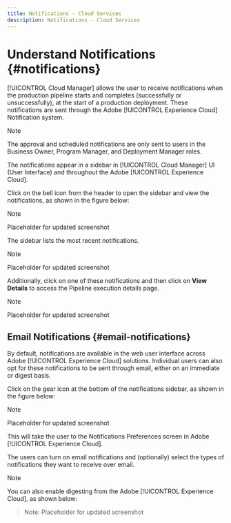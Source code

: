 ```yaml
---
title: Notifications - Cloud Services
description: Notifications - Cloud Services
---
```


# Understand Notifications {#notifications} 

[!UICONTROL Cloud Manager] allows the user to receive notifications when the production pipeline starts and completes (successfully or unsuccessfully), at the start of a production deployment. These notifications are sent through the Adobe [!UICONTROL Experience Cloud] Notification system.

>[!NOTE]
>
>The approval and scheduled notifications are only sent to users in the Business Owner, Program Manager, and Deployment Manager roles.

The notifications appear in a sidebar in [!UICONTROL Cloud Manager] UI (User Interface) and throughout the Adobe [!UICONTROL Experience Cloud].

Click on the bell icon from the header to open the sidebar and view the notifications, as shown in the figure below:

>[!NOTE]
>Placeholder for updated screenshot

The sidebar lists the most recent notifications.

>[!NOTE]
>Placeholder for updated screenshot

Additionally, click on one of these notifications and then click on **View Details** to access the Pipeline execution details page.

>[!NOTE]
>Placeholder for updated screenshot

## Email Notifications {#email-notifications}

By default, notifications are available in the web user interface across Adobe [!UICONTROL Experience Cloud] solutions. Individual users can also opt for these notifications to be sent through email, either on an immediate or digest basis.

Click on the gear icon at the bottom of the notifications sidebar, as shown in the figure below:

>[!NOTE]
>Placeholder for updated screenshot


This will take the user to the Notifications Preferences screen in Adobe [!UICONTROL Experience Cloud].

The users can turn on email notifications and (optionally) select the types of notifications they want to receive over email.

>[!NOTE]
>
>You can also enable digesting from the Adobe [!UICONTROL Experience Cloud], as shown below:

>Note:
>Placeholder for updated screenshot

